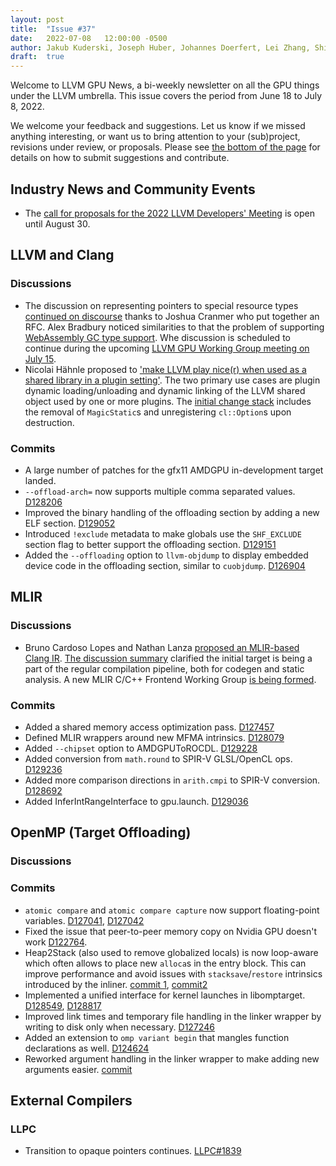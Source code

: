 ```yaml
---
layout: post
title:  "Issue #37"
date:   2022-07-08   12:00:00 -0500
author: Jakub Kuderski, Joseph Huber, Johannes Doerfert, Lei Zhang, Shilei Tian
draft:  true
---
```


Welcome to LLVM GPU News, a bi-weekly newsletter on all the GPU things under the LLVM umbrella.
This issue covers the period from June 18 to July 8, 2022.

We welcome your feedback and suggestions. Let us know if we missed anything interesting, or want us to bring attention to your (sub)project, revisions under review, or proposals. Please see [the bottom of the page](https://llvm-gpu-news.github.io/about/) for details on how to submit suggestions and contribute.


## Industry News and Community Events

* The [call for proposals for the 2022 LLVM Developers' Meeting](https://discourse.llvm.org/t/2022-us-llvm-developers-meeting-call-for-presentations/63691) is open until August 30.


##  LLVM and Clang

### Discussions

* The discussion on representing pointers to special resource types [continued on discourse](https://discourse.llvm.org/t/rfc-better-support-for-typed-pointers-in-an-opaque-pointer-world/63339) thanks to Joshua Cranmer who put together an RFC. Alex Bradbury noticed similarities to that the problem of supporting [WebAssembly GC type support](https://discourse.llvm.org/t/rfc-better-support-for-typed-pointers-in-an-opaque-pointer-world/63339/5). Whe discussion is scheduled to continue during the upcoming [LLVM GPU Working Group meeting on July 15](https://docs.google.com/document/d/1m_oSe1HwtWdQ2JUmMRTAVHbUS7Dv4MRsqptiYcgK6iI/edit#bookmark=id.kd3brjs5gbxm).
* Nicolai Hähnle proposed to ['make LLVM play nice(r) when used as a shared library in a plugin setting'](https://discourse.llvm.org/t/making-llvm-play-nice-r-when-used-as-a-shared-library-in-a-plugin-setting/63306). The two primary use cases are plugin dynamic loading/unloading and dynamic linking of the LLVM shared object used by one or more plugins. The [initial change stack](https://reviews.llvm.org/D129134) includes the removal of `MagicStatic`s and unregistering `cl::Option`s upon destruction.

### Commits

* A large number of patches for the gfx11 AMDGPU in-development target landed.
* `--offload-arch=` now supports multiple comma separated values. [D128206](https://reviews.llvm.org/D128206)
* Improved the binary handling of the offloading section by adding a new ELF section. [D129052](https://reviews.llvm.org/D129052)
* Introduced `!exclude` metadata to make globals use the `SHF_EXCLUDE` section flag to better support the offloading section. [D129151](https://reviews.llvm.org/D129151)
* Added the `--offloading` option to `llvm-objdump` to display embedded device code in the offloading section, similar to `cuobjdump`. [D126904](https://reviews.llvm.org/D126904)


## MLIR

### Discussions

* Bruno Cardoso Lopes and Nathan Lanza [proposed an MLIR-based Clang IR](https://discourse.llvm.org/t/rfc-an-mlir-based-clang-ir-cir/63319). [The discussion summary](https://discourse.llvm.org/t/rfc-an-mlir-based-clang-ir-cir/63319/73) clarified the initial target is being a part of the regular compilation pipeline, both for codegen and static analysis. A new MLIR C/C++ Frontend Working Group [is being formed](https://docs.google.com/document/d/1iS0_4q7icTuVK6PPnH3D_9XmdcrgZq6Xv2171nS4Ztw/edit).

### Commits

* Added a shared memory access optimization pass. [D127457](https://reviews.llvm.org/D127457)
* Defined MLIR wrappers around new MFMA intrinsics. [D128079](https://reviews.llvm.org/D128079)
* Added `--chipset` option to AMDGPUToROCDL. [D129228](https://reviews.llvm.org/D129228)
* Added conversion from `math.round` to SPIR-V GLSL/OpenCL ops. [D129236](https://reviews.llvm.org/D129236)
* Added more comparison directions in `arith.cmpi` to SPIR-V conversion. [D128692](https://reviews.llvm.org/D128692)
* Added InferIntRangeInterface to gpu.launch. [D129036](https://reviews.llvm.org/D129036)


## OpenMP (Target Offloading)

### Discussions

### Commits

* `atomic compare` and `atomic compare capture` now support floating-point variables. [D127041](https://reviews.llvm.org/D127041), [D127042](https://reviews.llvm.org/D127042)
* Fixed the issue that peer-to-peer memory copy on Nvidia GPU doesn't work [D122764](https://reviews.llvm.org/D122764).
* Heap2Stack (also used to remove globalized locals) is now loop-aware which often allows to place new `alloca`s in the entry block. This can improve performance and avoid issues with `stacksave`/`restore` intrinsics introduced by the inliner. [commit 1](https://reviews.llvm.org/rG07766f4070301072840b92c02c215391c7b5a870), [commit2](https://reviews.llvm.org/rGcb26b01d57f50483df006af35f17167900c2dcd1)
* Implemented a unified interface for kernel launches in libomptarget. [D128549](https://reviews.llvm.org/D128549), [D128817](https://reviews.llvm.org/D128817)
* Improved link times and temporary file handling in the linker wrapper by writing to disk only when necessary. [D127246](https://reviews.llvm.org/D127246)
* Added an extension to `omp variant begin` that mangles function declarations as well. [D124624](https://reviews.llvm.org/D124624)
* Reworked argument handling in the linker wrapper to make adding new arguments easier. [commit](https://github.com/llvm/llvm-project/commit/d2ead9e324d4d268e8c0634849d6081e177c9dd7)

## External Compilers

### LLPC

* Transition to opaque pointers continues. [LLPC#1839](https://github.com/GPUOpen-Drivers/llpc/pull/1839)
